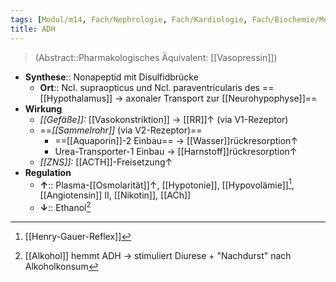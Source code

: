 ```yaml
---
tags: [Modul/m14, Fach/Nephrologie, Fach/Kardiologie, Fach/Biochemie/Molekül/Hormon]
title: ADH
---
```

> (Abstract::Pharmakologisches Äquivalent: [[Vasopressin]])
- **Synthese**:: Nonapeptid mit Disulfidbrücke
	- **Ort**:: Ncl. supraopticus und Ncl. paraventricularis des ==[[Hypothalamus]] → axonaler Transport zur [[Neurohypophyse]]==
- **Wirkung**
	- *[[Gefäße]]:* [[Vasokonstriktion]] → [[RR]]↑ (via V1-Rezeptor)
	- ==*[[Sammelrohr]]* (via V2-Rezeptor)==
		- ==[[Aquaporin]]-2 Einbau== → [[Wasser]]rückresorption↑ 
		- Urea-Transporter-1 Einbau → [[Harnstoff]]rückresorption↑ 
	- *[[ZNS]]:* [[ACTH]]-Freisetzung↑ 
- **Regulation**
	- **↑**:: Plasma-[[Osmolarität]]↑, [[Hypotonie]], [[Hypovolämie]][^1], [[Angiotensin]] II, [[Nikotin]], [[ACh]]
	- **↓**:: Ethanol[^2]

[^1]: [[Henry-Gauer-Reflex]]
[^2]: [[Alkohol]] hemmt ADH → stimuliert Diurese + "Nachdurst" nach Alkoholkonsum